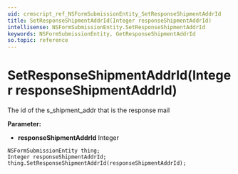 ```yaml
---
uid: crmscript_ref_NSFormSubmissionEntity_SetResponseShipmentAddrId
title: SetResponseShipmentAddrId(Integer responseShipmentAddrId)
intellisense: NSFormSubmissionEntity.SetResponseShipmentAddrId
keywords: NSFormSubmissionEntity, GetResponseShipmentAddrId
so.topic: reference
---
```


# SetResponseShipmentAddrId(Integer responseShipmentAddrId)

The id of the s_shipment_addr that is the response mail

**Parameter:** 
* **responseShipmentAddrId** Integer

```crmscript
NSFormSubmissionEntity thing;
Integer responseShipmentAddrId;
thing.SetResponseShipmentAddrId(responseShipmentAddrId);
```

